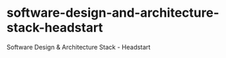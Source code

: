 # software-design-and-architecture-stack-headstart
Software Design &amp; Architecture Stack - Headstart
